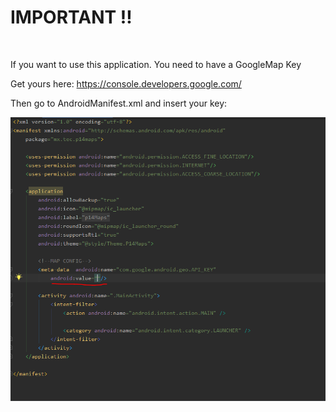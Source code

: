 # IMPORTANT ‼️ 

<br/>

If you want to use this application. You need to have a GoogleMap Key

Get yours here: https://console.developers.google.com/

Then go to AndroidManifest.xml and insert your key:

<div align="center">
<img hight="300" width="700" alt="GIF" align="center" src="manifest.png">
</div>
